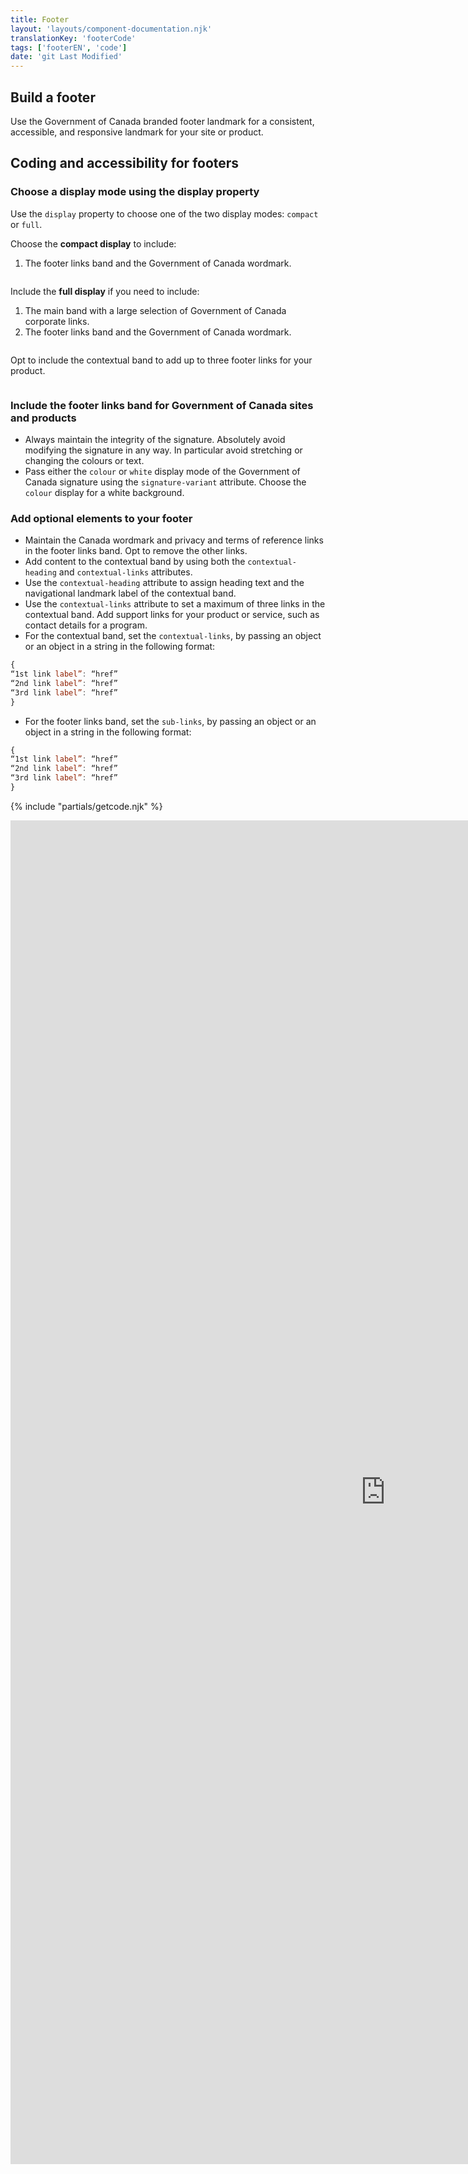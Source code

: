 ```yaml
---
title: Footer
layout: 'layouts/component-documentation.njk'
translationKey: 'footerCode'
tags: ['footerEN', 'code']
date: 'git Last Modified'
---
```


## Build a footer

Use the Government of Canada branded footer landmark for a consistent, accessible, and responsive landmark for your site or product.

## Coding and accessibility for footers

### Choose a display mode using the display property

Use the `display` property to choose one of the two display modes: `compact` or `full`.

Choose the **compact display** to include:

1. The footer links band and the Government of Canada wordmark.

<img class="b-sm b-default mt-300 mb-600 p-300" src="/images/en/components/example/example-footer-compact.svg" alt=""/>

Include the **full display** if you need to include:

1. The main band with a large selection of Government of Canada corporate links.
2. The footer links band and the Government of Canada wordmark.

<img class="b-sm b-default mt-300 mb-600 p-300" src="/images/en/components/example/example-footer-full.svg" alt=""/>

Opt to include the contextual band to add up to three footer links for your product.

<img class="b-sm b-default mt-300 mb-600 p-300" src="/images/en/components/example/example-footer-full-with-contextual-links.svg" alt=""/>

### Include the footer links band for Government of Canada sites and products

- Always maintain the integrity of the signature. Absolutely avoid modifying the signature in any way. In particular avoid stretching or changing the colours or text.
- Pass either the `colour` or `white` display mode of the Government of Canada signature using the `signature-variant` attribute. Choose the `colour` display for a white background.

### Add optional elements to your footer

- Maintain the Canada wordmark and privacy and terms of reference links in the footer links band. Opt to remove the other links.
- Add content to the contextual band by using both the `contextual-heading` and `contextual-links` attributes.
- Use the `contextual-heading` attribute to assign heading text and the navigational landmark label of the contextual band.
- Use the `contextual-links` attribute to set a maximum of three links in the contextual band. Add support links for your product or service, such as contact details for a program.
- For the contextual band, set the `contextual-links`, by passing an object or an object in a string in the following format:

```js
{
“1st link label”: “href”
“2nd link label”: “href”
“3rd link label”: “href”
}
```

- For the footer links band, set the `sub-links`, by passing an object or an object in a string in the following format:

```js
{
“1st link label”: “href”
“2nd link label”: “href”
“3rd link label”: “href”
}
```

{% include "partials/getcode.njk" %}

<iframe
  title="Overview of gcds-footer properties and events."
  src="https://cds-snc.github.io/gcds-components/iframe.html?viewMode=docs&demo=true&singleStory=true&id=components-footer--events-properties&lang=en"
  width="1200"
  height="2150"
  style="display: block; margin: 0 auto;"
  frameBorder="0"
  allow="clipboard-write"
></iframe>
